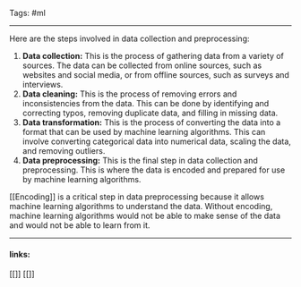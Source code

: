 
Tags: #ml 

------------------------------------------
Here are the steps involved in data collection and preprocessing:

1. **Data collection:** This is the process of gathering data from a variety of sources. The data can be collected from online sources, such as websites and social media, or from offline sources, such as surveys and interviews.
2. **Data cleaning:** This is the process of removing errors and inconsistencies from the data. This can be done by identifying and correcting typos, removing duplicate data, and filling in missing data.
3. **Data transformation:** This is the process of converting the data into a format that can be used by machine learning algorithms. This can involve converting categorical data into numerical data, scaling the data, and removing outliers.
4. **Data preprocessing:** This is the final step in data collection and preprocessing. This is where the data is encoded and prepared for use by machine learning algorithms.

[[Encoding]] is a critical step in data preprocessing because it allows machine learning algorithms to understand the data. Without encoding, machine learning algorithms would not be able to make sense of the data and would not be able to learn from it.


---------------------
#### links:
[[]]
[[]]